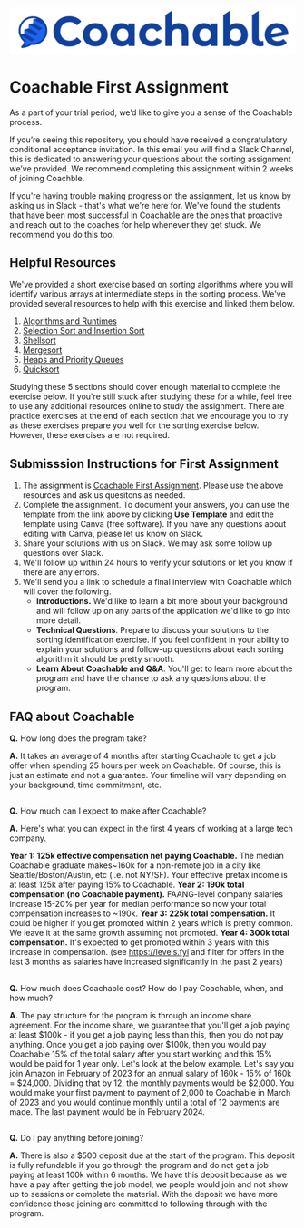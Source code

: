 ![logo.png](logo.png)

# Coachable First Assignment
As a part of your trial period, we’d like to give you a sense of the Coachable process.

If you’re seeing this repository, you should have received a congratulatory conditional acceptance invitation. In this email you will find a Slack Channel, this is dedicated to answering your questions about the sorting assignment we’ve provided. We recommend completing this assignment within 2 weeks of joining Coachble.  

If you're having trouble making progress on the assignment, let us know by asking us in Slack - that's what we're here for. We've found the students that have been most successful in Coachable are the ones that  proactive and reach out to the coaches for help whenever they get stuck. We recommend you do this too.

## Helpful Resources
We've provided a short exercise based on sorting algorithms where you will identify various arrays at intermediate steps in the sorting process. We've provided several resources to help with this exercise and linked them below.

1. [Algorithms and Runtimes](/1_algorithms_runtime)
2. [Selection Sort and Insertion Sort](/2_elementary_sorts)
3. [Shellsort](/shellsort)
4. [Mergesort](/3_mergesort/)
5. [Heaps and Priority Queues](/4_priority_queues/)
6. [Quicksort](/5_quicksort/)

Studying these 5 sections should cover enough material to complete the exercise below. If you're still stuck after studying these for a while, feel free to use any additional resources online to study the assignment. There are practice exercises at the end of each section that we encourage you to try as these exercises prepare you well for the sorting exercise below. However, these exercises are not required. 

## Submisssion Instructions for First Assignment

1. The assignment is [Coachable First Assignment](https://www.canva.com/design/DAFG1GlD-1Y/zAOskBrDV9-pJpWTgpX32Q/view?utm_content=DAFG1GlD-1Y&utm_campaign=designshare&utm_medium=link&utm_source=publishsharelink&mode=preview). Please use the above resources and ask us quesitons as needed.
2. Complete the assignment. To document your answers, you can use the template from the link above by clicking __Use Template__ and edit the template using Canva (free software). If you have any questions about editing with Canva, please let us know on Slack.
3. Share your solutions with us on Slack. We may ask some follow up questions over Slack.
4. We'll follow up within 24 hours to verify your solutions or let you know if there are any errors.
5. We'll send you a link to schedule a final interview with Coachable which will cover the following.
    *  __Introductions.__ We'd like to learn a bit more about your background and will follow up on any parts of the application we'd like to go into more detail.
    * __Technical Questions__. Prepare to discuss your solutions to the sorting identification exercise. If you feel confident in your ability to explain your solutions and follow-up questions about each sorting algorithm it should be pretty smooth.
    * __Learn About Coachable and Q&A__. You'll get to learn more about the program and have the chance to ask any questions about the program.
    
## FAQ about Coachable
**Q.** How long does the program take?

**A.** It takes an average of 4 months after starting Coachable to get a job offer when spending 25 hours per week on Coachable. Of course, this is just an estimate and not a guarantee. Your timeline will vary depending on your background, time commitment, etc. 

##
**Q.** How much can I expect to make after Coachable?

**A.** Here's what you can expect in the first 4 years of working at a large tech company.

__Year 1: 125k effective compensation net paying Coachable.__ The median Coachable graduate makes~160k for a non-remote job in a city like Seattle/Boston/Austin, etc (i.e. not NY/SF). Your effective pretax income is at least 125k after paying 15% to Coachable.
__Year 2: 190k total compensation (no Coachable payment).__ FAANG-level company salaries increase 15-20% per year for median performance so now your total compensation increases to ~190k.
__Year 3: 225k total compensation.__ It could be higher if you get promoted within 2 years which is pretty common. We leave it at the same growth assuming not promoted.
__Year 4: 300k total compensation.__ It's expected to get promoted within 3 years with this increase in compensation. (see https://levels.fyi and filter for offers in the last 3 months as salaries have increased significantly in the past 2 years)

##
**Q.** How much does Coachable cost? How do I pay Coachable, when, and how much?

**A.** The pay structure for the program is through an income share agreement. For the income share, we guarantee that you'll get a job paying at least $100k - if you get a job paying less than this, then you do not pay anything. Once you get a job paying over $100k, then you would pay Coachable 15% of the total salary after you start working and this 15% would be paid for 1 year only. Let's look at the below example.
Let's say you join Amazon in February of 2023 for an annual salary of 160k - 15% of 160k = $24,000. Dividing that by 12, the monthly payments would be $2,000. You would make your first payment to payment of 2,000 to Coachable in March of 2023 and you would continue monthly until a total of 12 payments are made. The last payment would be in February 2024.

##
**Q.** Do I pay anything before joining?

**A.** There is also a $500 deposit due at the start of the program. This deposit is fully refundable if you go through the program and do not get a job paying at least 100k within 6 months. We have this deposit because as we have a pay after getting the job model, we people would join and not show up to sessions or complete the material. With the deposit we have more confidence those joining are committed to following through with the program.